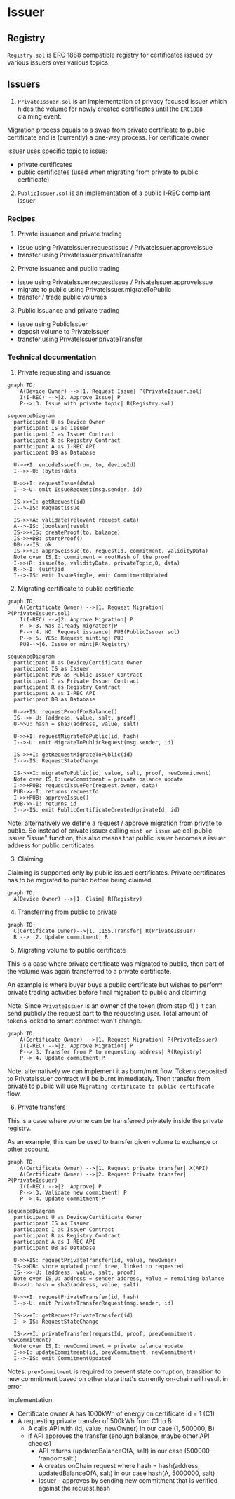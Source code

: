 # Issuer

## Registry

`Registry.sol` is ERC 1888 compatible registry for certificates issued by various issuers over various topics.

## Issuers

1) `PrivateIssuer.sol` is an implementation of privacy focused issuer which hides the volume for newly created certificates until the `ERC1888` claiming event.

Migration process equals to a swap from private certificate to public certificate and is (currently) a one-way process. For certificate owner 

Issuer uses specific topic to issue:
- private certificates
- public certificates (used when migrating from private to public certificate)

2) `PublicIssuer.sol` is an implementation of a public I-REC compliant issuer

### Recipes

1) Private issuance and private trading
  - issue using PrivateIssuer.requestIssue / PrivateIssuer.approveIssue
  - transfer using PrivateIssuer.privateTransfer

2) Private issuance and public trading
  - issue using PrivateIssuer.requestIssue / PrivateIssuer.approveIssue
  - migrate to public using PrivateIssuer.migrateToPublic
  - transfer / trade public volumes

3) Public issuance and private trading
  - issue using PublicIssuer
  - deposit volume to PrivateIssuer
  - transfer using PrivateIssuer.privateTransfer

### Technical documentation

1) Private requesting and issuance

```mermaid
graph TD;
    A(Device Owner) -->|1. Request Issue| P(PrivateIssuer.sol)
    I(I-REC) -->|2. Approve Issue| P
    P-->|3. Issue with private topic| R(Registry.sol)
```

```mermaid
sequenceDiagram
  participant U as Device Owner
  participant IS as Issuer
  participant I as Issuer Contract
  participant R as Registry Contract
  participant A as I-REC API
  participant DB as Database

  U->>+I: encodeIssue(from, to, deviceId)
  I-->>-U: (bytes)data

  U->>+I: requestIssue(data)
  I-->-U: emit IssueRequest(msg.sender, id)

  IS->>+I: getRequest(id)
  I-->-IS: RequestIssue

  IS->>+A: validate(relevant request data)
  A-->-IS: (boolean)result
  IS->>+IS: createProof(to, balance)
  IS->>+DB: storeProof()
  DB-->-IS: ok
  IS->>+I: approveIssue(to, requestId, commitment, validityData)
  Note over IS,I: commitment = rootHash of the proof
  I->>+R: issue(to, validityData, privateTopic,0, data)
  R-->-I: (uint)id
  I-->-IS: emit IssueSingle, emit CommitmentUpdated
```

2) Migrating certificate to public certificate

```mermaid
graph TD;
    A(Certificate Owner) -->|1. Request Migration| P(PrivateIssuer.sol)
    I(I-REC) -->|2. Approve Migration| P
    P-->|3. Was already migrated?|P
    P-->|4. NO: Request issuance| PUB(PublicIssuer.sol)
    P-->|5. YES: Request minting| PUB
    PUB-->|6. Issue or mint|R(Registry) 
```

```mermaid
sequenceDiagram
  participant U as Device/Certificate Owner
  participant IS as Issuer
  participant PUB as Public Issuer Contract
  participant I as Private Issuer Contract
  participant R as Registry Contract
  participant A as I-REC API
  participant DB as Database

  U->>+IS: requestProofForBalance()
  IS-->>-U: (address, value, salt, proof)
  U->>U: hash = sha3(address, value, salt)

  U->>+I: requestMigrateToPublic(id, hash)
  I-->-U: emit MigrateToPublicRequest(msg.sender, id)

  IS->>+I: getRequestMigrateToPublic(id)
  I-->-IS: RequestStateChange

  IS->>+I: migrateToPublic(id, value, salt, proof, newCommitment)
  Note over IS,I: newCommitment = private balance update
  I->>+PUB: requestIssueFor(request.owner, data)
  PUB->>-I: returns requestId
  I->>+PUB: approveIssue()
  PUB->>-I: returns id
  I-->-IS: emit PublicCertificateCreated(privateId, id)
```

Note: alternatively we define a request / approve migration from private to public. So instead of private issuer calling `mint or issue` we call public issuer "issue" function, this also means that public issuer becomes a issuer address for public certificates.

3) Claiming

Claiming is supported only by public issued certificates. Private certificates has to be migrated to public before being claimed.

```mermaid
graph TD;
  A(Device Owner) -->|1. Claim| R(Registry)
```

4) Transferring from public to private

```mermaid
graph TD;
  C(Certificate Owner)-->|1. 1155.Transfer| R(PrivateIssuer)
  R --> |2. Update commitment| R
```

5) Migrating volume to public certificate

This is a case where private certificate was migrated to public, then part of the volume was again transferred to a private certificate.

An example is where buyer buys a public certificate but wishes to perform private trading activities before final migration to public and claiming

Note: Since `PrivateIssuer` is an owner of the token (from step 4) ) it can send publicly the request part to the requesting user. Total amount of tokens locked to smart contract won't change. 

```mermaid
graph TD;
    A(Certificate Owner) -->|1. Request Migration| P(PrivateIssuer)
    I(I-REC) -->|2. Approve Migration| P
    P-->|3. Transfer from P to requesting address| R(Registry)
    P-->|4. Update commitment|P
```

Note: alternatively we can implement it as burn/mint flow. Tokens deposited to PrivateIssuer contract will be burnt immediately. Then transfer from private to public will use `Migrating certificate to public certificate` flow.

6) Private transfers

This is a case where volume can be transferred privately inside the private registry. 

As an example, this can be used to transfer given volume to exchange or other account.

```mermaid
graph TD;
    A(Certificate Owner) -->|1. Request private transfer| X(API)
    A(Certificate Owner) -->|2. Request Private transfer| P(PrivateIssuer)
    I(I-REC) -->|2. Approve| P
    P-->|3. Validate new commitment| P
    P-->|4. Update commitment|P
```

```mermaid
sequenceDiagram
  participant U as Device/Certificate Owner
  participant IS as Issuer
  participant I as Issuer Contract
  participant R as Registry Contract
  participant A as I-REC API
  participant DB as Database

  U->>+IS: requestPrivateTransfer(id, value, newOwner)
  IS->>DB: store updated proof tree, linked to requested 
  IS-->>-U: (address, value, salt, proof)
  Note over IS,U: address = sender address, value = remaining balance
  U->>U: hash = sha3(address, value, salt)

  U->>+I: requestPrivateTransfer(id, hash)
  I-->-U: emit PrivateTransferRequest(msg.sender, id)

  IS->>+I: getRequestPrivateTransfer(id)
  I-->-IS: RequestStateChange

  IS->>+I: privateTransfer(requestId, proof, prevCommitment, newCommitment)
  Note over IS,I: newCommitment = private balance update
  I->>I: updateCommitment(id, prevCommitment, newCommitment)
  I-->-IS: emit CommitmentUpdated
```

Notes:
`prevCommitment` is required to prevent state corruption, transition to new commitment based on other state that's currently on-chain will result in error.

Implementation:
- Certificate owner A has 1000kWh of energy on certificate id = 1 (C1)
- A requesting private transfer of 500kWh from C1 to B
  - A calls API with (id, value, newOwner) in our case (1, 500000, B)
  - if API approves the transfer (enough balance, maybe other API checks)
    - API returns (updatedBalanceOfA, salt) in our case (500000, 'randomsalt')
    - A creates onChain request where hash = hash(address, updatedBalanceOfA, salt) in our case hash(A, 5000000, salt)
    - Issuer - approves by sending new commitment that is verified against the request.hash 